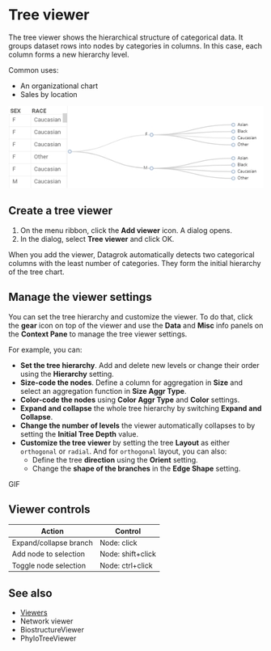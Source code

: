# Tree viewer

The tree viewer shows the hierarchical structure of categorical data. It groups dataset rows into nodes by categories in columns. In this case, each column forms a new hierarchy level.

Common uses:

* An organizational chart
* Sales by location

![Tree viewer](tree-viewer.png)

## Create a tree viewer

1. On the menu ribbon, click the **Add viewer** icon. A dialog opens.
1. In the dialog, select **Tree viewer** and click OK.

When you add the viewer, Datagrok automatically detects two categorical columns with the least number of categories. They form the initial hierarchy of the tree chart.  

## Manage the viewer settings

You can set the tree hierarchy and customize the viewer. To do that, click the **gear** icon on top of the viewer and use the **Data** and **Misc** info panels on the **Context Pane** to manage the tree viewer settings.

For example, you can:

* **Set the tree hierarchy**. Add and delete new levels or change their order using the **Hierarchy** setting.
* **Size-code the nodes**. Define a column for aggregation in **Size** and select an aggregation function in **Size Aggr Type**.
* **Color-code the nodes** using **Color Aggr Type** and **Color** settings.
* **Expand and collapse** the whole tree hierarchy by switching **Expand and Collapse**.
* **Change the number of levels** the viewer automatically collapses to by setting the **Initial Tree Depth** value.
* **Customize the tree viewer** by setting the tree **Layout** as either `orthogonal` or `radial`. And for `orthogonal` layout, you can also:
    * Define the tree **direction** using the **Orient** setting.
    * Change the **shape of the branches** in the **Edge Shape** setting.


GIF

## Viewer controls

|      Action                           |         Control             |
|-------------------------------------|-----------------------|
| Expand/collapse branch        |Node: click   |
| Add node to selection           | Node: shift+click|
| Toggle node selection           |  Node: ctrl+click |

## See also

* [Viewers](../viewers.md)
* Network viewer
* BiostructureViewer
* PhyloTreeViewer
